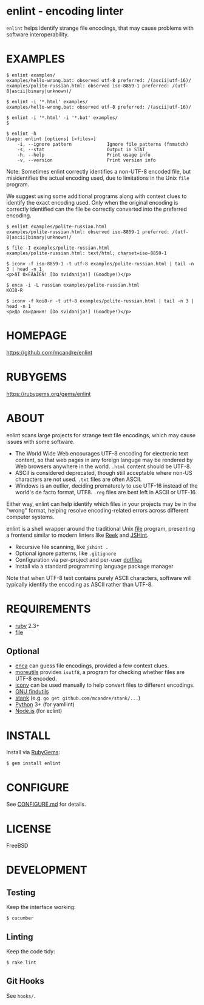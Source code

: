 # enlint - encoding linter

`enlint` helps identify strange file encodings, that may cause problems with software interoperability.

# EXAMPLES

```console
$ enlint examples/
examples/hello-wrong.bat: observed utf-8 preferred: /(ascii|utf-16)/
examples/polite-russian.html: observed iso-8859-1 preferred: /(utf-8|ascii|binary|unknown)/

$ enlint -i '*.html' examples/
examples/hello-wrong.bat: observed utf-8 preferred: /(ascii|utf-16)/

$ enlint -i '*.html' -i '*.bat' examples/
$

$ enlint -h
Usage: enlint [options] [<files>]
    -i, --ignore pattern             Ignore file patterns (fnmatch)
    -s, --stat                       Output in STAT
    -h, --help                       Print usage info
    -v, --version                    Print version info
```

Note: Sometimes enlint correctly identifies a non-UTF-8 encoded file, but misidentifies the actual encoding used, due to limitations in the Unix `file` program.

We suggest using some additional programs along with context clues to identify the exact encoding used. Only when the original encoding is correctly identified can the file be correctly converted into the preferred encoding.

```console
$ enlint examples/polite-russian.html
examples/polite-russian.html: observed iso-8859-1 preferred: /(utf-8|ascii|binary|unknown)/

$ file -I examples/polite-russian.html
examples/polite-russian.html: text/html; charset=iso-8859-1

$ iconv -f iso-8859-1 -t utf-8 examples/polite-russian.html | tail -n 3 | head -n 1
<p>äÏ Ó×ÉÄÁÎÉÑ! [Do svidanija!] (Goodbye!)</p>

$ enca -i -L russian examples/polite-russian.html
KOI8-R

$ iconv -f koi8-r -t utf-8 examples/polite-russian.html | tail -n 3 | head -n 1
<p>До свидания! [Do svidanija!] (Goodbye!)</p>
```

# HOMEPAGE

https://github.com/mcandre/enlint

# RUBYGEMS

https://rubygems.org/gems/enlint

# ABOUT

enlint scans large projects for strange text file encodings, which may cause issues with some software.

* The World Wide Web encourages UTF-8 encoding for electronic text content, so that web pages in any foreign languge may be rendered by Web browsers anywhere in the world. `.html` content should be UTF-8.
* ASCII is considered deprecated, though still acceptable where non-US characters are not used. `.txt` files are often ASCII.
* Windows is an outlier, deciding prematurely to use UTF-16 instead of the world's de facto format, UTF8. `.reg` files are best left in ASCII or UTF-16.

Either way, enlint can help identify which files in your projects may be in the "wrong" format, helping resolve encoding-related errors across different computer systems.

enlint is a shell wrapper around the traditional Unix [file](http://darwinsys.com/file/) program, presenting a frontend similar to modern linters like [Reek](https://github.com/troessner/reek/wiki) and [JSHint](http://jshint.com/).

* Recursive file scanning, like `jshint .`
* Optional ignore patterns, like `.gitignore`
* Configuration via per-project and per-user [dotfiles](https://github.com/mcandre/enlint/blob/master/CONFIGURE.md#dotfiles)
* Install via a standard programming language package manager

Note that when UTF-8 text contains purely ASCII characters, software will typically identify the encoding as ASCII rather than UTF-8.

# REQUIREMENTS

* [ruby](https://www.ruby-lang.org/) 2.3+
* [file](http://darwinsys.com/file/)

## Optional

* [enca](https://github.com/nijel/enca) can guess file encodings, provided a few context clues.
* [moreutils](http://joeyh.name/code/moreutils/) provides `isutf8`, a program for checking whether files are UTF-8 encoded.
* [iconv](http://www.gnu.org/savannah-checkouts/gnu/libiconv/documentation/libiconv-1.13/iconv.1.html) can be used manually to help convert files to different encodings.
* [GNU findutils](https://www.gnu.org/software/findutils/)
* [stank](https://github.com/mcandre/stank) (e.g. `go get github.com/mcandre/stank/...`)
* [Python](https://www.python.org) 3+ (for yamllint)
* [Node.js](https://nodejs.org/en/) (for eclint)

# INSTALL

Install via [RubyGems](http://rubygems.org/):

```console
$ gem install enlint
```

# CONFIGURE

See [CONFIGURE.md](https://github.com/mcandre/enlint/blob/master/CONFIGURE.md) for details.

# LICENSE

FreeBSD

# DEVELOPMENT

## Testing

Keep the interface working:

```console
$ cucumber
```

## Linting

Keep the code tidy:

```console
$ rake lint
```

## Git Hooks

See `hooks/`.
